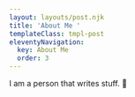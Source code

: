 ```yaml
---
layout: layouts/post.njk
title: 'About Me '
templateClass: tmpl-post
eleventyNavigation:
  key: About Me
  order: 3
---
```

I am a person that writes stuff. 🚀
